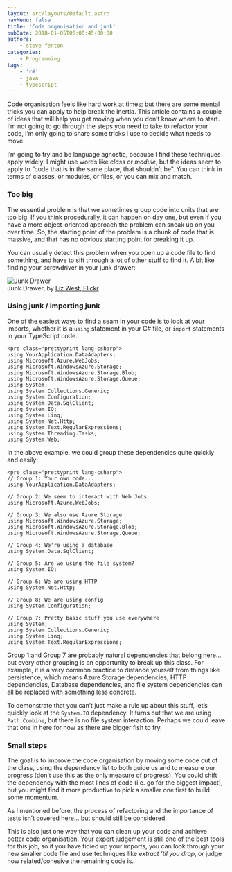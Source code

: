 ```yaml
---
layout: src/layouts/Default.astro
navMenu: false
title: 'Code organisation and junk'
pubDate: 2018-01-05T06:00:45+00:00
authors:
    - steve-fenton
categories:
    - Programming
tags:
    - 'c#'
    - java
    - typescript
---
```


Code organisation feels like hard work at times; but there are some mental tricks you can apply to help break the inertia. This article contains a couple of ideas that will help you get moving when you don’t know where to start. I’m not going to go through the steps you need to take to refactor your code, I’m only going to share some tricks I use to decide what needs to move.

I’m going to try and be language agnostic, because I find these techniques apply widely. I might use words like *class* or *module*, but the ideas seem to apply to “code that is in the same place, that shouldn’t be”. You can think in terms of classes, or modules, or files, or you can mix and match.

### Too big

The essential problem is that we sometimes group code into units that are too big. If you think procedurally, it can happen on day one, but even if you have a more object-oriented approach the problem can sneak up on you over time. So, the starting point of the problem is a chunk of code that is massive, and that has no obvious starting point for breaking it up.

You can usually detect this problem when you open up a code file to find something, and have to sift through a lot of other stuff to find it. A bit like finding your screwdriver in your junk drawer:

![Junk Drawer](/img/2018/01/junk-drawer.jpg)  
Junk Drawer, by [Liz West, Flickr](https://www.flickr.com/photos/calliope/)

### Using junk / importing junk

One of the easiest ways to find a seam in your code is to look at your imports, whether it is a `using` statement in your C# file, or `import` statements in your TypeScript code.

```
<pre class="prettyprint lang-csharp">
using YourApplication.DataAdapters;
using Microsoft.Azure.WebJobs;
using Microsoft.WindowsAzure.Storage;
using Microsoft.WindowsAzure.Storage.Blob;
using Microsoft.WindowsAzure.Storage.Queue;
using System;
using System.Collections.Generic;
using System.Configuration;
using System.Data.SqlClient;
using System.IO;
using System.Linq;
using System.Net.Http;
using System.Text.RegularExpressions;
using System.Threading.Tasks;
using System.Web;
```
In the above example, we could group these dependencies quite quickly and easily:

```
<pre class="prettyprint lang-csharp">
// Group 1: Your own code...
using YourApplication.DataAdapters;

// Group 2: We seem to interact with Web Jobs
using Microsoft.Azure.WebJobs;

// Group 3: We also use Azure Storage
using Microsoft.WindowsAzure.Storage;
using Microsoft.WindowsAzure.Storage.Blob;
using Microsoft.WindowsAzure.Storage.Queue;

// Group 4: We're using a database
using System.Data.SqlClient;

// Group 5: Are we using the file system?
using System.IO;

// Group 6: We are using HTTP
using System.Net.Http;

// Group 8: We are using config
using System.Configuration;

// Group 7: Pretty basic stuff you use everywhere
using System;
using System.Collections.Generic;
using System.Linq;
using System.Text.RegularExpressions;
```
Group 1 and Group 7 are probably natural dependencies that belong here… but every other grouping is an opportunity to break up this class. For example, it is a very common practice to distance yourself from things like persistence, which means Azure Storage dependencies, HTTP dependencies, Database dependencies, and file system dependencies can all be replaced with something less concrete.

To demonstrate that you can’t just make a rule up about this stuff, let’s quickly look at the `System.IO` dependency. It turns out that we are using `Path.Combine`, but there is no file system interaction. Perhaps we could leave that one in here for now as there are bigger fish to fry.

### Small steps

The goal is to improve the code organisation by moving some code out of the class, using the dependency list to both guide us and to measure our progress (don’t use this as the only measure of progress). You could shift the dependency with the most lines of code (i.e. go for the biggest impact), but you might find it more productive to pick a smaller one first to build some momentum.

As I mentioned before, the process of refactoring and the importance of tests isn’t covered here… but should still be considered.

This is also just one way that you can clean up your code and achieve better code organisation. Your expert judgement is still one of the best tools for this job, so if you have tidied up your imports, you can look through your new smaller code file and use techniques like *extract ’til you drop*, or judge how related/cohesive the remaining code is.